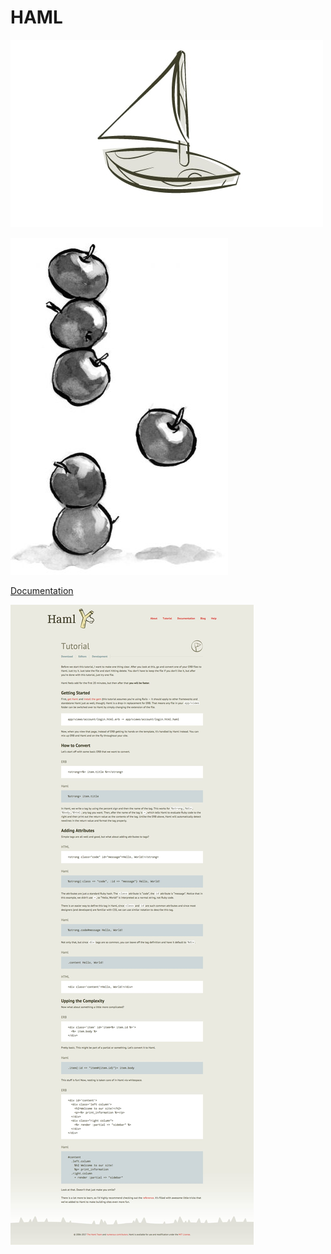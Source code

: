 # HAML

![haml](/assets/Haml.jpg)

![apples](assets/Apples.jpg)

[Documentation](http://haml.info/)

![hamltutorial](/assets/Hamltutorial.jpg)